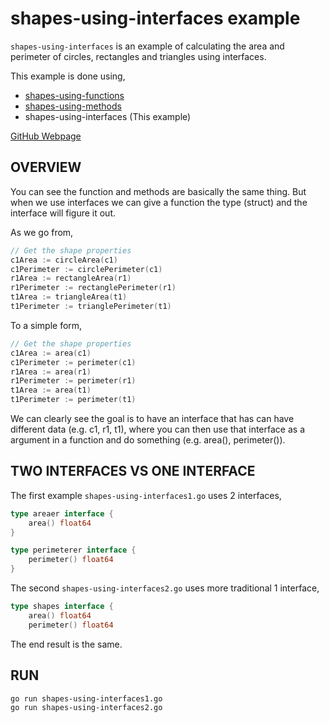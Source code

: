 # shapes-using-interfaces example

`shapes-using-interfaces` is an example of
calculating the area and perimeter of
circles, rectangles and triangles using interfaces.

This example is done using,

* [shapes-using-functions](https://github.com/JeffDeCola/my-go-examples/tree/master/basic-syntax/functions/shapes-using-functions)
* [shapes-using-methods](https://github.com/JeffDeCola/my-go-examples/tree/master/basic-syntax/methods/shapes-using-methods)
* shapes-using-interfaces  (This example)

[GitHub Webpage](https://jeffdecola.github.io/my-go-examples/)

## OVERVIEW

You can see the function and methods are basically the same thing.  But when
we use interfaces we can give a function the type (struct) and the interface
will figure it out.

As we go from,

```go
// Get the shape properties
c1Area := circleArea(c1)
c1Perimeter := circlePerimeter(c1)
r1Area := rectangleArea(r1)
r1Perimeter := rectanglePerimeter(r1)
t1Area := triangleArea(t1)
t1Perimeter := trianglePerimeter(t1)
```

To a simple form,

```go
// Get the shape properties
c1Area := area(c1)
c1Perimeter := perimeter(c1)
r1Area := area(r1)
r1Perimeter := perimeter(r1)
t1Area := area(t1)
t1Perimeter := perimeter(t1)
```

We can clearly see the goal is to have an interface that has can have
different data (e.g. c1, r1, t1), where you can then use that interface
as a argument in a function and do something (e.g. area(), perimeter()).

## TWO INTERFACES VS ONE INTERFACE

The first example `shapes-using-interfaces1.go` uses 2 interfaces,

```go
type areaer interface {
    area() float64
}

type perimeterer interface {
    perimeter() float64
}
```

The second `shapes-using-interfaces2.go` uses more traditional 1 interface,

```go
type shapes interface {
    area() float64
    perimeter() float64
```

The end result is the same.

## RUN

```bash
go run shapes-using-interfaces1.go
go run shapes-using-interfaces2.go
```

